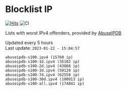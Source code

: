# Blocklist IP

[![Hits](https://hits.seeyoufarm.com/api/count/incr/badge.svg?url=https%3A%2F%2Fgithub.com%2Fborestad%2Fblocklist-ip%2F&count_bg=%2379C83D&title_bg=%23555555&icon=&icon_color=%23E7E7E7&title=hits&edge_flat=false)](https://hits.seeyoufarm.com)  ![CI](https://img.shields.io/github/workflow/status/borestad/blocklist-ip/CI?style=flat-square)

Lists with worst IPv4 offenders, provided by [AbuseIPDB](https://www.abuseipdb.com/)

<!-- FOOTER-PLACEHOLDER -->
Updated every 5 hours<br>
Last update: `2023-01-22 - 15:04:57`
```
abuseipdb-s100.ipv4 (15760 ip)
abuseipdb-s100-1d.ipv4 (35102 ip)
abuseipdb-s100-2d.ipv4 (43868 ip)
abuseipdb-s100-3d.ipv4 (50120 ip)
abuseipdb-s100-7d.ipv4 (62558 ip)
abuseipdb-s100-30d.ipv4 (100913 ip)
abuseipdb-s100-all.ipv4 (174841 ip)
```
